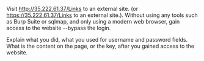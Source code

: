 Visit http://35.222.61.37/Links to an external site. (or https://35.222.61.37/Links to an external site.). Without using any tools such as Burp Suite or sqlmap, and only using a modern web browser, gain access to the website --bypass the login.

Explain what you did, what you used for username and password fields.
What is the content on the page, or the key, after you gained access to the website.
